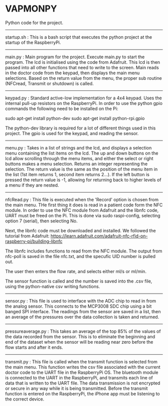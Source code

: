 # VAPMONPY
Python code for the project.

_____________________________________________________________________
startup.sh : This is a bash script that executes the python project at the startup of the RaspberryPi.
_____________________________________________________________________
main.py : Main program for the project.  Execute main.py to start the program.  The lcd is initialised using the code from Adafruit.  This lcd is then passed into all other functions that need to write to the screen.  Main reads in the doctor code from the keypad, then displays the main menu selections.  Based on the return value from the menu, the proper sub routine (NFCread, Transmit or shutdown) is called.

_____________________________________________________________________
keypad.py : Standard active-low implementation for a 4x4 keypad.  Uses the internal pull-up resistors on the RaspberryPi.  In order to use the python gpio commands the following need to be installed on the Pi:

sudo apt-get install python-dev
sudo apt-get install python-rpi.gpio

The python-dev library is required for a lot of different things used in this project.  The gpio is used for the keypad, and reading the sensor.

_____________________________________________________________________
menu.py : Takes in a list of strings and the lcd, and displays a selection menu containing the list items on the lcd.  The up and down buttons on the lcd allow scrolling through the menu items, and either the select or right buttons makes a menu selection.  Returns an integer representing the selection.  The return value is the same as the position of the menu item in the list (1st item returns 1, second item returns 2...).  If the left button is pressed the return value is -1, allowing for returning back to higher levels of a menu if they are nested.

_____________________________________________________________________
nfcRead.py : This file is executed when the 'Record' option is chosen from the main menu.  THe first thing it does is read in a patient code form the NFC module.  In order to use the NFC module from Adafruit and the libnfc code, UART must be freed on the Pi.  This is done via sudo raspi-config, selecting option 7 (serial), then selecting No.

Next, the libnfc code must be downloaded and installed. We followed the tutorial from Adafruit: https://learn.adafruit.com/adafruit-nfc-rfid-on-raspberry-pi/building-libnfc

The libnfc includes functions to read from the NFC module.  The output from nfc-poll is saved in the file nfc.txt, and the specufic UID number is pulled out.

The user then enters the flow rate, and selects either ml/s or ml/min.

The sensor function is called and the number is saved into the .csv file, using the python-native csv writing functions.

_____________________________________________________________________
sensor.py : This file is used to interface with the ADC chip to read in from the analog sensor.  This connects to the MCP3008 SDC chip using a bit banged SPI interface.  The readings from the sensor are saved in a list, then an average of the pressures over the data collection is taken and returned.

_____________________________________________________________________
pressureaverage.py : This takes an average of the top 85% of the values of the data recorded from the sensor.  This is to eliminate the beginning and end of the dataset when the sensor will be reading near zero before the flow starts and after it ends.

_____________________________________________________________________
transmit.py : This file is called when the transmit function is selected from the main menu.  This function writes the csv file associated with the current doctor code to the UART file in the RaspberryPi OS.  The bluetooth module is connected to the UART in the RaspberryPi, and transmits each line of data that is written to the UART file.  The data transmission is not encrypted or secure in any way while it is being transmitted.  Before the transmit function is entered on the RaspberryPi, the iPhone app must be listening to the correct device.